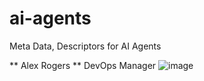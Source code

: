 # ai-agents
Meta Data, Descriptors for AI Agents

** Alex Rogers ** 
DevOps Manager
![image](https://github.com/w3point0/ai-agents/assets/993459/eba45670-cbbb-4a12-a002-e33a33eac407)

